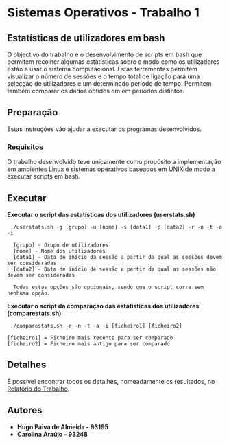 # Sistemas Operativos - Trabalho 1

## Estatísticas de utilizadores em bash

O objectivo do trabalho é o desenvolvimento de scripts em bash que permitem recolher algumas estatísticas sobre o modo como os utilizadores estão a usar o sistema computacional. Estas ferramentas permitem visualizar o número de sessões e o tempo total de ligação para uma selecção de utilizadores e um determinado período de tempo. Permitem também comparar os dados obtidos em em períodos distintos.

##  Preparação
Estas instruções vão ajudar a executar os programas desenvolvidos.

### Requisitos
O trabalho desenvolvido teve unicamente como propósito a implementação em ambientes Linux e sistemas operativos baseados em UNIX de modo a executar scripts em bash.  

## Executar

**Executar o script das estatísticas dos utilizadores (userstats.sh)**
```
 ./userstats.sh -g [grupo] -u [nome] -s [data1] -p [data2] -r -n -t -a -i
 
  [grupo] - Grupo de utilizadores
  [nome] - Nome dos utilizadores
  [data1] - Data de início da sessão a partir da qual as sessões devem ser consideradas
  [data2] - Data de início de sessão a partir da qual as sessões não devem ser consideradas
  
  Todas estas opções são opcionais, sendo que o script corre sem nenhuma opção.

```

**Executar o script da comparação das estatísticas dos utilizadores (comparestats.sh)**
```
 ./comparestats.sh -r -n -t -a -i [ficheiro1] [ficheiro2]
 
[ficheiro1] = Ficheiro mais recente para ser comparado
[ficheiro2] = Ficheiro mais antigo para ser comparado

```

## Detalhes
É possível encontrar todos os detalhes, nomeadamente os resultados, no [Relatório do Trabalho](/relatorio/SO_Report.pdf).

## Autores

 - **Hugo Paiva de Almeida - 93195**
 - **Carolina Araújo - 93248**



